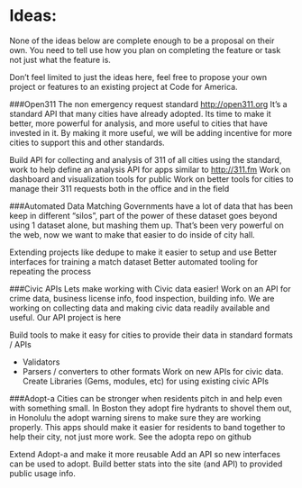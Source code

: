 Ideas:
======

None of the ideas below are complete enough to be a proposal on their own. You need to tell use how you plan on completing the feature or task not just what the feature is.

Don’t feel limited to just the ideas here, feel free to propose your own project or features to an existing project at Code for America.

###Open311
The non emergency request standard http://open311.org  It’s a standard API that many cities have already adopted. 
Its time to make it better, more powerful for analysis, and more useful to cities that have invested in it. 
By making it more useful, we will be adding incentive for more cities to support this and other standards.

Build API for collecting and analysis of 311 of all cities using the standard, work to help define an analysis API 
for apps similar to http://311.fm
Work on dashboard and visualization tools for public
Work on better tools for cities to manage their 311 requests both in the office and in the field

###Automated Data Matching
Governments have a lot of data that has been keep in different “silos”, part of the power of these dataset goes 
beyond using 1 dataset alone, but mashing them up. That’s been very powerful on the web, now we want to make 
that easier to do inside of city hall.

Extending projects like dedupe to make it easier to setup and use
Better interfaces for training a match dataset
Better automated tooling for repeating the process

###Civic APIs
Lets make working with Civic data easier! Work on an API for crime data, business license info, 
food inspection, building info. We are working on collecting data and making civic data readily 
available and useful. Our API project is here

Build tools to make it easy for cities to provide their data in standard formats / APIs
* Validators
* Parsers / converters to other formats
Work on new APIs for civic data.
Create Libraries (Gems, modules, etc) for using existing civic APIs


###Adopt-a
Cities can be stronger when residents pitch in and help even with something small.  In Boston they adopt fire hydrants to shovel them out, in Honolulu the adopt warning sirens to make sure they are working properly.  This apps should make it easier for residents to band together to help their city, not just more work. See the adopta repo on github

Extend Adopt-a and make it more reusable
Add an API so new interfaces can be used to adopt.
Build better stats into the site (and API) to provided public usage info.
